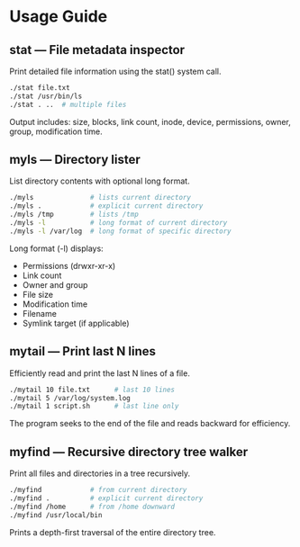 # Usage Guide

## stat — File metadata inspector

Print detailed file information using the stat() system call.

```bash
./stat file.txt
./stat /usr/bin/ls
./stat . ..  # multiple files
```

Output includes: size, blocks, link count, inode, device, permissions, owner, group, modification time.

## myls — Directory lister

List directory contents with optional long format.

```bash
./myls              # lists current directory
./myls .            # explicit current directory
./myls /tmp         # lists /tmp
./myls -l           # long format of current directory
./myls -l /var/log  # long format of specific directory
```

Long format (-l) displays:
- Permissions (drwxr-xr-x)
- Link count
- Owner and group
- File size
- Modification time
- Filename
- Symlink target (if applicable)

## mytail — Print last N lines

Efficiently read and print the last N lines of a file.

```bash
./mytail 10 file.txt      # last 10 lines
./mytail 5 /var/log/system.log
./mytail 1 script.sh      # last line only
```

The program seeks to the end of the file and reads backward for efficiency.

## myfind — Recursive directory tree walker

Print all files and directories in a tree recursively.

```bash
./myfind            # from current directory
./myfind .          # explicit current directory
./myfind /home      # from /home downward
./myfind /usr/local/bin
```

Prints a depth-first traversal of the entire directory tree.
